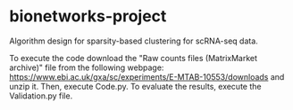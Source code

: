 # bionetworks-project
Algorithm design for sparsity-based clustering for scRNA-seq data.

To execute the code download the "Raw counts files (MatrixMarket archive)" file from the following webpage: https://www.ebi.ac.uk/gxa/sc/experiments/E-MTAB-10553/downloads and unzip it. 
Then, execute Code.py. 
To evaluate the results, execute the Validation.py file.
